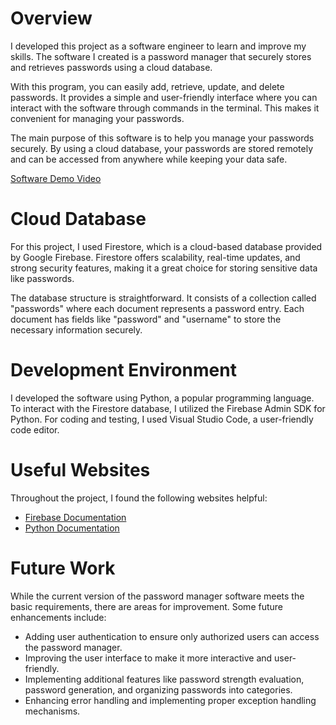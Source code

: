 # Overview

I developed this project as a software engineer to learn and improve my skills. The software I created is a password manager that securely stores and retrieves passwords using a cloud database.

With this program, you can easily add, retrieve, update, and delete passwords. It provides a simple and user-friendly interface where you can interact with the software through commands in the terminal. This makes it convenient for managing your passwords.

The main purpose of this software is to help you manage your passwords securely. By using a cloud database, your passwords are stored remotely and can be accessed from anywhere while keeping your data safe.


[Software Demo Video](https://www.youtube.com/watch?v=t0RsspT8DWU)

# Cloud Database

For this project, I used Firestore, which is a cloud-based database provided by Google Firebase. Firestore offers scalability, real-time updates, and strong security features, making it a great choice for storing sensitive data like passwords.

The database structure is straightforward. It consists of a collection called "passwords" where each document represents a password entry. Each document has fields like "password" and "username" to store the necessary information securely.

# Development Environment

I developed the software using Python, a popular programming language. To interact with the Firestore database, I utilized the Firebase Admin SDK for Python. For coding and testing, I used Visual Studio Code, a user-friendly code editor.

# Useful Websites

Throughout the project, I found the following websites helpful:

- [Firebase Documentation](https://firebase.google.com/docs)
- [Python Documentation](https://docs.python.org/3/)

# Future Work

While the current version of the password manager software meets the basic requirements, there are areas for improvement. Some future enhancements include:

- Adding user authentication to ensure only authorized users can access the password manager.
- Improving the user interface to make it more interactive and user-friendly.
- Implementing additional features like password strength evaluation, password generation, and organizing passwords into categories.
- Enhancing error handling and implementing proper exception handling mechanisms.
